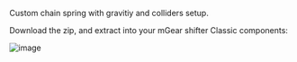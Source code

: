 Custom chain spring with gravitiy and colliders setup.

Download the zip, and extract into your mGear shifter Classic components:

![image](https://github.com/user-attachments/assets/6c38679d-1aca-42ee-84d6-d9c0e968f373)
